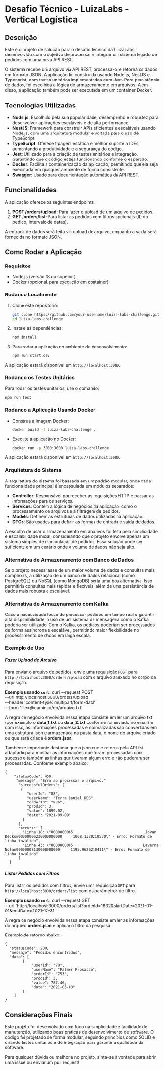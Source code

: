 

# Desafio Técnico - LuizaLabs - Vertical Logística

## Descrição

Este é o projeto de solução para o desafio técnico da LuizaLabs, desenvolvido com o objetivo de processar e integrar um sistema legado de pedidos com uma nova API REST.

O sistema recebe um arquivo via API REST, processa-o, e retorna os dados em formato JSON. A aplicação foi construída usando Node.js, NestJS e Typescript, com testes unitários implementados com Jest. Para persistência de dados, foi escolhida a lógica de armazenamento em arquivos. Além disso, a aplicação também pode ser executada em um container Docker.

## Tecnologias Utilizadas

- **Node.js**: Escolhido pela sua popularidade, desempenho e robustez para desenvolver aplicações escaláveis e de alta performance.
- **NestJS**: Framework para construir APIs eficientes e escaláveis usando Node.js, com uma arquitetura modular e voltada para o uso de TypeScript.
- **TypeScript**: Oferece tipagem estática e melhor suporte a IDEs, aumentando a produtividade e a segurança do código.
- **Jest**: Utilizado para a criação de testes unitários e integração. Garantindo que o código esteja funcionando conforme o esperado.
- **Docker**: Facilita a containerização da aplicação, permitindo que ela seja executada em qualquer ambiente de forma consistente.
- **Swagger**: Usado para documentação automática da API REST.

## Funcionalidades

A aplicação oferece os seguintes endpoints:

1. **POST /orders/upload**: Para fazer o upload de um arquivo de pedidos.
2. **GET /orders/list**: Para listar os pedidos com filtros opcionais (ID do pedido, intervalo de datas).

A entrada de dados será feita via upload de arquivo, enquanto a saída será fornecida no formato JSON.

## Como Rodar a Aplicação

### Requisitos

- Node.js (versão 18 ou superior)
- Docker (opcional, para execução em container)

### Rodando Localmente

1. Clone este repositório:

    ```bash
    git clone https://github.com/your-username/luiza-labs-challenge.git
    cd luiza-labs-challenge
    ```

2. Instale as dependências:

    ```bash
    npm install
    ```

3. Para rodar a aplicação no ambiente de desenvolvimento:

    ```bash
    npm run start:dev
    ```

A aplicação estará disponível em `http://localhost:3000`.

### Rodando os Testes Unitários

Para rodar os testes unitários, use o comando:

```bash
npm run test
```

### Rodando a Aplicação Usando Docker
-   Construa a imagem Docker:
    
    ```bash
    docker build -t luiza-labs-challenge .
    ```
    
-   Execute a aplicação no Docker:
    ```bash
    docker run -p 3000:3000 luiza-labs-challenge
    ```
A aplicação estará disponível em `http://localhost:3000`.

### Arquitetura do Sistema
A arquitetura do sistema foi baseada em um padrão modular, onde cada funcionalidade principal é encapsulada em módulos separados:

-   **Controller**: Responsável por receber as requisições HTTP e passar as informações para os serviços.
-   **Services**: Contém a lógica de negócios da aplicação, como o processamento de arquivos e a filtragem de pedidos.
-   **Models**: Definem as estruturas de dados utilizadas na aplicação.
-   **DTOs**: São usados para definir as formas de entrada e saída de dados.

A escolha de usar o armazenamento em arquivos foi feita pela simplicidade e escalabilidade inicial, considerando que o projeto envolve apenas um sistema simples de manipulação de pedidos. Essa solução pode ser suficiente em um cenário onde o volume de dados não seja alto.

### Alternativa de Armazenamento com Banco de Dados

Se o projeto necessitasse de um maior volume de dados e consultas mais complexas, a utilização de um banco de dados relacional (como PostgreSQL) ou NoSQL (como MongoDB) seria uma boa alternativa. Isso permitiria consultas mais rápidas e flexíveis, além de uma persistência de dados mais robusta e escalável.

### Alternativa de Armazenamento com Kafka

Caso a necessidade fosse de processar pedidos em tempo real e garantir alta disponibilidade, o uso de um sistema de mensageria como o Kafka poderia ser utilizado. Com o Kafka, os pedidos poderiam ser processados de forma assíncrona e escalável, permitindo maior flexibilidade no processamento de dados em larga escala.

### Exemplo de Uso

##### Fazer Upload de Arquivo

Para enviar o arquivo de pedidos, envie uma requisição `POST` para `http://localhost:3000/orders/upload` com o arquivo anexado no corpo da requisição.

**Exemplo usando `curl`:** curl --request POST \
  --url http://localhost:3000/orders/upload \
  --header 'content-type: multipart/form-data' \
  --form 'file=@caminho/do/arquivo.txt'

A regra de negócio envolvida nessa etapa consiste em ler um arquivo txt (por exemplo o **data_1.txt** ou **data_2.txt** conforme foi enviado no email) e com isso, as informações processadas e normalizadas são convertidas em uma estrutura json e armazenada na pasta data, o nome do arquivo criado ou que será criada é **orders.json**

Também é importante destacar que o json que é retorna pela API foi adaptado para mostrar as informações que foram processadas com sucesso e também as linhas que tiveram algum erro e não puderam ser processadas. Conforme exemplo abaixo:

    {
        "statusCode": 400,
         "message": "Erro ao processar o arquivo."
          "successfulOrders": [
           {
		      "userId": "88",
		      "userName": "Terra Daniel DDS",
		      "orderId": "836",
		      "prodId": 3,
		      "value": 1899.02,
		      "date": "2021-09-09"
		    }
		  ],
	      "errors": [
		    "Linha 18: \"0000000065                                 Jovan Deckow00000006230000000000     1068.1320210530\" - Erro: Formato de linha inválido",
		    "Linha 43: \"0000000085                                Laverna Nolan00000008130000000000     1195.9620210411\" - Erro: Formato de linha inválido"
		  ]
	  }
 
##### Listar Pedidos com Filtros
Para listar os pedidos com filtros, envie uma requisição `GET` para `http://localhost:3000/orders/list` com os parâmetros de filtro.

**Exemplo usando `curl`:** curl --request GET \
  --url 'http://localhost:3000/orders/list?orderId=1632&startDate=2021-01-01&endDate=2021-12-31'

A regra de negócio envolvida nessa etapa consiste em ler as informações do arquivo **orders.json** e aplicar o filtro da pesquisa

Exemplo de retorno abaixo:

    {
      "statusCode": 200,
      "message": "Pedidos encontrados",
      "data": [
		    {
				"userId": "70",
				"userName": "Palmer Prosacco",
				"orderId": "753",
				"prodId": 3,
				"value": 787.46,
				"date": "2021-03-08"
			}
		]
	}

## Considerações Finais

Este projeto foi desenvolvido com foco na simplicidade e facilidade de manutenção, utilizando boas práticas de desenvolvimento de software. O código foi projetado de forma modular, seguindo princípios como SOLID e criando testes unitários e de integração para garantir a qualidade do software.

Para qualquer dúvida ou melhoria no projeto, sinta-se à vontade para abrir uma issue ou enviar um pull request!
